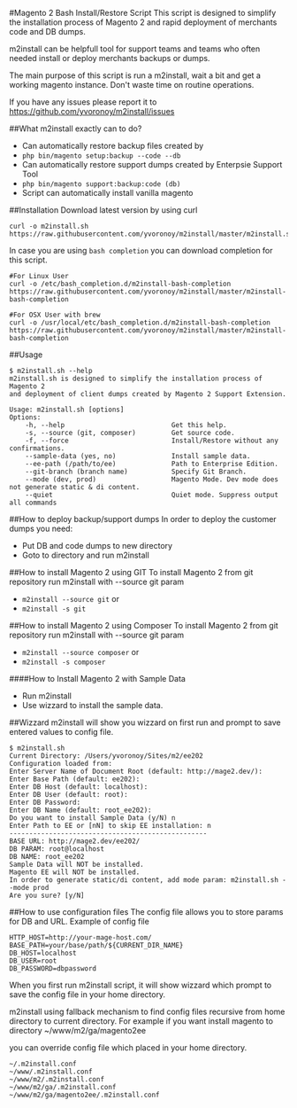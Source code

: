 #Magento 2 Bash Install/Restore Script
This script is designed to simplify the installation process of Magento 2 and rapid deployment of merchants code and DB dumps.

m2install can be helpfull tool for support teams and teams who often needed install or deploy merchants backups or dumps.

The main purpose of this script is run a m2install, wait a bit and get a working magento instance.
Don't waste time on routine operations.

If you have any issues please report it to https://github.com/yvoronoy/m2install/issues

##What m2install exactly can to do?
 - Can automatically restore backup files created by 
  - `php bin/magento setup:backup --code --db`
 - Can automatically restore support dumps created by Enterpsie Support Tool 
  - `php bin/magento support:backup:code (db)`
 - Script can automatically install vanilla magento

##Installation
Download latest version by using curl
```
curl -o m2install.sh https://raw.githubusercontent.com/yvoronoy/m2install/master/m2install.sh
```
In case you are using `bash completion` you can download completion for this script.
```
#For Linux User
curl -o /etc/bash_completion.d/m2install-bash-completion https://raw.githubusercontent.com/yvoronoy/m2install/master/m2install-bash-completion

#For OSX User with brew
curl -o /usr/local/etc/bash_completion.d/m2install-bash-completion https://raw.githubusercontent.com/yvoronoy/m2install/master/m2install-bash-completion
```

##Usage
```
$ m2install.sh --help
m2install.sh is designed to simplify the installation process of Magento 2
and deployment of client dumps created by Magento 2 Support Extension.

Usage: m2install.sh [options]
Options:
    -h, --help                           Get this help.
    -s, --source (git, composer)         Get source code.
    -f, --force                          Install/Restore without any confirmations.
    --sample-data (yes, no)              Install sample data.
    --ee-path (/path/to/ee)              Path to Enterprise Edition.
    --git-branch (branch name)           Specify Git Branch.
    --mode (dev, prod)                   Magento Mode. Dev mode does not generate static & di content.
    --quiet                              Quiet mode. Suppress output all commands
```

##How to deploy backup/support dumps
In order to deploy the customer dumps you need:
 
 * Put DB and code dumps to new directory
 * Goto to directory and run m2install

##How to install Magento 2 using GIT
To install Magento 2 from git repository run m2install with --source git param
 * ```m2install --source git``` or
 * ```m2install -s git```

##How to install Magento 2 using Composer
To install Magento 2 from git repository run m2install with --source git param
 * ```m2install --source composer``` or
 * ```m2install -s composer```


####How to Install Magento 2 with Sample Data
 * Run m2install
 * Use wizzard to install the sample data.

##Wizzard
m2install will show you wizzard on first run and prompt to save entered values to config file.
```
$ m2install.sh 
Current Directory: /Users/yvoronoy/Sites/m2/ee202
Configuration loaded from:
Enter Server Name of Document Root (default: http://mage2.dev/): 
Enter Base Path (default: ee202): 
Enter DB Host (default: localhost): 
Enter DB User (default: root): 
Enter DB Password: 
Enter DB Name (default: root_ee202): 
Do you want to install Sample Data (y/N) n
Enter Path to EE or [nN] to skip EE installation: n
--------------------------------------------------
BASE URL: http://mage2.dev/ee202/
DB PARAM: root@localhost
DB NAME: root_ee202
Sample Data will NOT be installed.
Magento EE will NOT be installed.
In order to generate static/di content, add mode param: m2install.sh --mode prod
Are you sure? [y/N] 
```

##How to use configuration files
The config file allows you to store params for DB and URL.
Example of config file
```
HTTP_HOST=http://your-mage-host.com/
BASE_PATH=your/base/path/${CURRENT_DIR_NAME}
DB_HOST=localhost
DB_USER=root
DB_PASSWORD=dbpassword
```

When you first run m2install script, it will show wizzard which prompt to save the config file in your home directory.

m2install using fallback mechanism to find config files recursive from home directory to current directory.
For example if you want install magento to directory 
~/www/m2/ga/magento2ee

you can override config file which placed in your home directory.
```
~/.m2install.conf
~/www/.m2install.conf
~/www/m2/.m2install.conf
~/www/m2/ga/.m2install.conf
~/www/m2/ga/magento2ee/.m2install.conf
```


